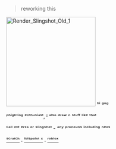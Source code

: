 > reworking this

<img width="240" height="240" alt="Render_Slingshot_Old_1" src="https://github.com/user-attachments/assets/f3632201-ca12-4a0a-a873-df228fcf4cec" /> ʰⁱ ᵍⁿᵍ

ᵖʰⁱᵍʰᵗⁱⁿᵍ ᵉⁿᵗʰᵘˢⁱᵃˢᵗ, ᴵ ᵃˡˢᵒ ᵈʳᵃʷ ⁿ ˢᵗᵘᶠᶠ ˡⁱᵏᵉ ᵗʰᵃᵗ

ᶜᵃˡˡ ᵐᵉ ᵉʳᶻᵃ ᵒʳ ˢˡⁱⁿᵍˢʰᵒᵗ - ᵃⁿʸ ᵖʳᵒⁿᵒᵘⁿˢ ⁱⁿᶜˡᵘᵈⁱⁿᵍ ⁿᵉᵒˢ

[ˢᶜʳᵃᵗᶜʰ](scratch.mit.edu/users/redzzartz/) . [ⁱᵇⁱˢᵖᵃⁱⁿᵗ ˣ](https://ibispaint.com/artist4/2057983945473611/?type=illust&sort=new) . [ʳᵒᵇˡᵒˣ](https://www.roblox.com/users/5368384233/profile)
